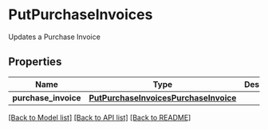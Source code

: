 # PutPurchaseInvoices

Updates a Purchase Invoice
## Properties
Name | Type | Description | Notes
------------ | ------------- | ------------- | -------------
**purchase_invoice** | [**PutPurchaseInvoicesPurchaseInvoice**](PutPurchaseInvoicesPurchaseInvoice.md) |  | [optional] 

[[Back to Model list]](../README.md#documentation-for-models) [[Back to API list]](../README.md#documentation-for-api-endpoints) [[Back to README]](../README.md)


